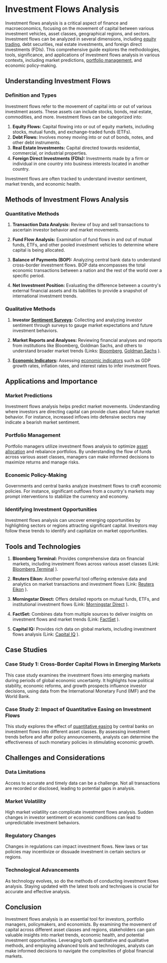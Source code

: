 # Investment Flows Analysis

Investment flows analysis is a critical aspect of finance and macroeconomics, focusing on the movement of capital between various investment vehicles, asset classes, geographical regions, and sectors. Investment flows can be analyzed in several dimensions, including [equity trading](../e/equity_trading.md), debt securities, real estate investments, and foreign direct investments (FDIs). This comprehensive guide explores the methodologies, tools, significance, and applications of investment flows analysis in various contexts, including market predictions, [portfolio management](../p/portfolio_management.md), and economic policy-making.

## Understanding Investment Flows

### Definition and Types

Investment flows refer to the movement of capital into or out of various investment assets. These assets can include stocks, bonds, real estate, commodities, and more. Investment flows can be categorized into:

1. **Equity Flows:** Capital flowing into or out of equity markets, including stocks, mutual funds, and exchange-traded funds (ETFs).
2. **Debt Flows:** Involves money moving into or out of bonds, notes, and other debt instruments.
3. **Real Estate Investments:** Capital directed towards residential, commercial, or industrial properties.
4. **Foreign Direct Investments (FDIs):** Investments made by a firm or individual in one country into business interests located in another country.

Investment flows are often tracked to understand investor sentiment, market trends, and economic health.

## Methods of Investment Flows Analysis

### Quantitative Methods

1. **Transaction Data Analysis:** Review of buy and sell transactions to ascertain investor behavior and market movements.

2. **Fund Flow Analysis:** Examination of fund flows in and out of mutual funds, ETFs, and other pooled investment vehicles to determine where capital is being allocated.

3. **Balance of Payments (BOP):** Analyzing central bank data to understand cross-border investment flows. BOP data encompasses the total economic transactions between a nation and the rest of the world over a specific period.

4. **Net Investment Position:** Evaluating the difference between a country's external financial assets and its liabilities to provide a snapshot of international investment trends.

### Qualitative Methods

1. **Investor [Sentiment Surveys](../s/sentiment_surveys.md):** Collecting and analyzing investor sentiment through surveys to gauge market expectations and future investment behaviors.

2. **Market Reports and Analyses:** Reviewing financial analyses and reports from institutions like Bloomberg, Goldman Sachs, and others to understand broader market trends (Links: [Bloomberg](https://www.bloomberg.com/), [Goldman Sachs](https://www.goldmansachs.com/) ).

3. **[Economic Indicators](../e/economic_indicators.md):** Assessing [economic indicators](../e/economic_indicators.md) such as GDP growth rates, inflation rates, and interest rates to infer investment flows.

## Applications and Importance

### Market Predictions

Investment flows analysis helps predict market movements. Understanding where investors are directing capital can provide clues about future market behavior. For instance, increased inflows into defensive sectors may indicate a bearish market sentiment.

### Portfolio Management

Portfolio managers utilize investment flows analysis to optimize [asset allocation](../a/asset_allocation.md) and rebalance portfolios. By understanding the flow of funds across various asset classes, managers can make informed decisions to maximize returns and manage risks.

### Economic Policy-Making

Governments and central banks analyze investment flows to craft economic policies. For instance, significant outflows from a country's markets may prompt interventions to stabilize the currency and economy.

### Identifying Investment Opportunities

Investment flows analysis can uncover emerging opportunities by highlighting sectors or regions attracting significant capital. Investors may follow these trends to identify and capitalize on market opportunities.

## Tools and Technologies

1. **Bloomberg Terminal:** Provides comprehensive data on financial markets, including investment flows across various asset classes (Link: [Bloomberg Terminal](https://www.bloomberg.com/professional/solution/bloomberg-terminal/) ).

2. **Reuters Eikon:** Another powerful tool offering extensive data and analytics on market transactions and investment flows (Link: [Reuters Eikon](https://www.refinitiv.com/en/products/eikon-trading-software) ).

3. **Morningstar Direct:** Offers detailed reports on mutual funds, ETFs, and institutional investment flows (Link: [Morningstar Direct](https://www.morningstar.com/products/direct) ).

4. **FactSet:** Combines data from multiple sources to deliver insights on investment flows and market trends (Link: [FactSet](https://www.factset.com/) ).

5. **Capital IQ:** Provides rich data on global markets, including investment flows analysis (Link: [Capital IQ](https://www.spglobal.com/marketintelligence/en/campaigns/capital-iq) ).

## Case Studies

### Case Study 1: Cross-Border Capital Flows in Emerging Markets

This case study examines the investment flows into emerging markets during periods of global economic uncertainty. It highlights how political stability, economic reforms, and growth prospects influence investor decisions, using data from the International Monetary Fund (IMF) and the World Bank.

### Case Study 2: Impact of Quantitative Easing on Investment Flows

This study explores the effect of [quantitative easing](../q/quantitative_easing.md) by central banks on investment flows into different asset classes. By assessing investment trends before and after policy announcements, analysts can determine the effectiveness of such monetary policies in stimulating economic growth.

## Challenges and Considerations

### Data Limitations

Access to accurate and timely data can be a challenge. Not all transactions are recorded or disclosed, leading to potential gaps in analysis.

### Market Volatility

High market volatility can complicate investment flows analysis. Sudden changes in investor sentiment or economic conditions can lead to unpredictable investment behaviors.

### Regulatory Changes

Changes in regulations can impact investment flows. New laws or tax policies may incentivize or dissuade investment in certain sectors or regions.

### Technological Advancements

As technology evolves, so do the methods of conducting investment flows analysis. Staying updated with the latest tools and techniques is crucial for accurate and effective analysis.

## Conclusion

Investment flows analysis is an essential tool for investors, portfolio managers, policymakers, and economists. By examining the movement of capital across different asset classes and regions, stakeholders can gain valuable insights into market trends, economic health, and potential investment opportunities. Leveraging both quantitative and qualitative methods, and employing advanced tools and technologies, analysts can make informed decisions to navigate the complexities of global financial markets.
